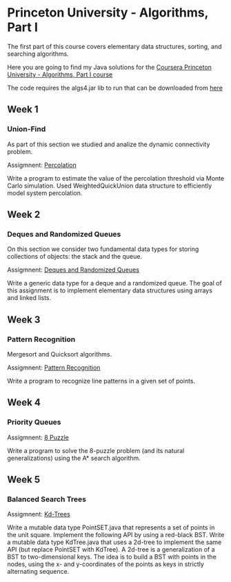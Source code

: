 # Princeton University - Algorithms, Part I

The first part of this course covers elementary data structures, sorting, and searching algorithms.

Here you are going to find my Java solutions for the [Coursera Princeton University - Algorithms, Part I course](https://www.coursera.org/learn/algorithms-part1/)

The code requires the algs4.jar lib to run that can be downloaded from [here](http://algs4.cs.princeton.edu/code/)

## Week 1

### Union-Find

As part of this section we studied and analize the dynamic connectivity problem.

Assigmnent: [Percolation](http://coursera.cs.princeton.edu/algs4/assignments/percolation.html)

Write a program to estimate the value of the percolation threshold via Monte Carlo simulation. Used WeightedQuickUnion data structure to efficiently model system percolation.

## Week 2

### Deques and Randomized Queues

On this section we consider two fundamental data types for storing collections of objects: the stack and the queue.

Assigmnent: [Deques and Randomized Queues](http://coursera.cs.princeton.edu/algs4/assignments/queues.html)

Write a generic data type for a deque and a randomized queue. The goal of this assignment is to implement elementary data structures using arrays and linked lists.

## Week 3

### Pattern Recognition

Mergesort and Quicksort algorithms.

Assigmnent: [Pattern Recognition](http://coursera.cs.princeton.edu/algs4/assignments/collinear.html)

Write a program to recognize line patterns in a given set of points.

## Week 4

### Priority Queues

Assigmnent: [8 Puzzle](http://coursera.cs.princeton.edu/algs4/assignments/8puzzle.html)

Write a program to solve the 8-puzzle problem (and its natural generalizations) using the A* search algorithm.

## Week 5

### Balanced Search Trees

Assigmnent: [Kd-Trees](http://coursera.cs.princeton.edu/algs4/assignments/kdtree.html)

Write a mutable data type PointSET.java that represents a set of points in the unit square. Implement the following API by using a red-black BST.
Write a mutable data type KdTree.java that uses a 2d-tree to implement the same API (but replace PointSET with KdTree). A 2d-tree is a generalization of a BST to two-dimensional keys. The idea is to build a BST with points in the nodes, using the x- and y-coordinates of the points as keys in strictly alternating sequence.